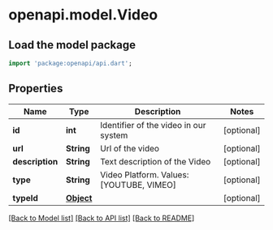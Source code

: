 # openapi.model.Video

## Load the model package
```dart
import 'package:openapi/api.dart';
```

## Properties
Name | Type | Description | Notes
------------ | ------------- | ------------- | -------------
**id** | **int** | Identifier of the video in our system | [optional] 
**url** | **String** | Url of the video | [optional] 
**description** | **String** | Text description of the Video | [optional] 
**type** | **String** | Video Platform. Values: [YOUTUBE, VIMEO] | [optional] 
**typeId** | [**Object**](.md) |  | [optional] 

[[Back to Model list]](../README.md#documentation-for-models) [[Back to API list]](../README.md#documentation-for-api-endpoints) [[Back to README]](../README.md)



